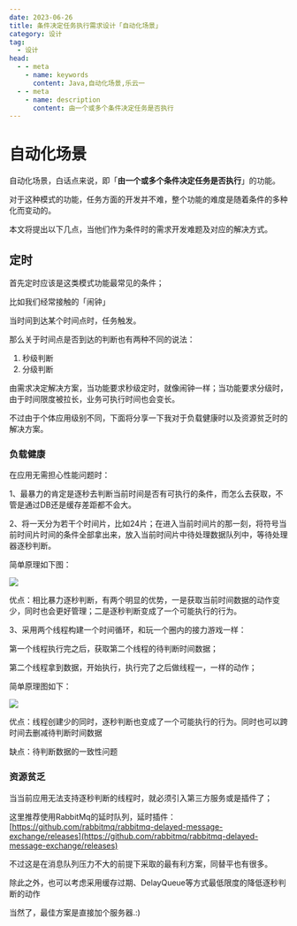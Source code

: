 ```yaml
---
date: 2023-06-26
title: 条件决定任务执行需求设计「自动化场景」
category: 设计
tag:
  - 设计
head:
  - - meta
    - name: keywords
      content: Java,自动化场景,乐云一
  - - meta
    - name: description
      content: 由一个或多个条件决定任务是否执行
---
```

# 自动化场景

自动化场景，白话点来说，即「**由一个或多个条件决定任务是否执行**」的功能。

对于这种模式的功能，任务方面的开发并不难，整个功能的难度是随着条件的多种化而变动的。

本文将提出以下几点，当他们作为条件时的需求开发难题及对应的解决方式。

## 定时

首先定时应该是这类模式功能最常见的条件；

比如我们经常接触的「闹钟」

当时间到达某个时间点时，任务触发。

那么关于时间点是否到达的判断也有两种不同的说法：

1. 秒级判断
2. 分级判断

由需求决定解决方案，当功能要求秒级定时，就像闹钟一样；当功能要求分级时，由于时间限度被拉长，业务可执行时间也会变长。

不过由于个体应用级别不同，下面将分享一下我对于负载健康时以及资源贫乏时的解决方案。

### 负载健康

在应用无需担心性能问题时：

1、最暴力的肯定是逐秒去判断当前时间是否有可执行的条件，而怎么去获取，不管是通过DB还是缓存差距都不会大。

2、将一天分为若干个时间片，比如24片；在进入当前时间片的那一刻，将符号当前时间片时间的条件全部拿出来，放入当前时间片中待处理数据队列中，等待处理器逐秒判断。

简单原理如下图：

![](https://leyunone-img.oss-cn-hangzhou.aliyuncs.com/image/2023-06-26/aa4b5e67-12cd-498e-bee0-0d493a696fa7.png)

优点：相比暴力逐秒判断，有两个明显的优势，一是获取当前时间数据的动作变少，同时也会更好管理；二是逐秒判断变成了一个可能执行的行为。

3、采用两个线程构建一个时间循环，和玩一个圈内的接力游戏一样：

第一个线程执行完之后，获取第二个线程的待判断时间数据；

第二个线程拿到数据，开始执行，执行完了之后做线程一，一样的动作；

简单原理图如下：

![](C:/Users/leyuna/AppData/Roaming/Typora/typora-user-images/image-20230626234347663.png)

优点：线程创建少的同时，逐秒判断也变成了一个可能执行的行为。同时也可以跨时间去删减待判断时间数据

缺点：待判断数据的一致性问题

### 资源贫乏

当当前应用无法支持逐秒判断的线程时，就必须引入第三方服务或是插件了；

这里推荐使用RabbitMq的延时队列，延时插件：[https://github.com/rabbitmq/rabbitmq-delayed-message-exchange/releases](https://github.com/rabbitmq/rabbitmq-delayed-message-exchange/releases)

不过这是在消息队列压力不大的前提下采取的最有利方案，同替平也有很多。

除此之外，也可以考虑采用缓存过期、DelayQueue等方式最低限度的降低逐秒判断的动作

当然了，最佳方案是直接加个服务器.:)



